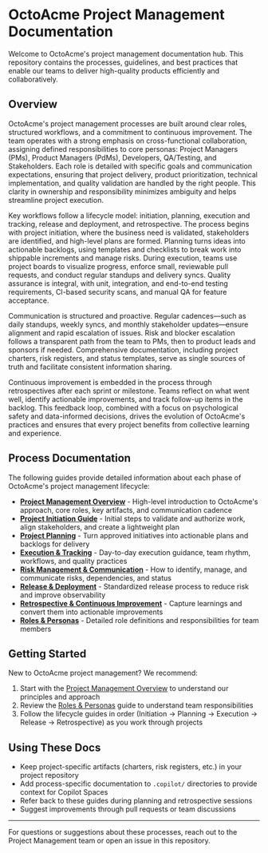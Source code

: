 # OctoAcme Project Management Documentation

Welcome to OctoAcme's project management documentation hub. This repository contains the processes, guidelines, and best practices that enable our teams to deliver high-quality products efficiently and collaboratively.

## Overview

OctoAcme's project management processes are built around clear roles, structured workflows, and a commitment to continuous improvement. The team operates with a strong emphasis on cross-functional collaboration, assigning defined responsibilities to core personas: Project Managers (PMs), Product Managers (PdMs), Developers, QA/Testing, and Stakeholders. Each role is detailed with specific goals and communication expectations, ensuring that project delivery, product prioritization, technical implementation, and quality validation are handled by the right people. This clarity in ownership and responsibility minimizes ambiguity and helps streamline project execution.

Key workflows follow a lifecycle model: initiation, planning, execution and tracking, release and deployment, and retrospective. The process begins with project initiation, where the business need is validated, stakeholders are identified, and high-level plans are formed. Planning turns ideas into actionable backlogs, using templates and checklists to break work into shippable increments and manage risks. During execution, teams use project boards to visualize progress, enforce small, reviewable pull requests, and conduct regular standups and delivery syncs. Quality assurance is integral, with unit, integration, and end-to-end testing requirements, CI-based security scans, and manual QA for feature acceptance.

Communication is structured and proactive. Regular cadences—such as daily standups, weekly syncs, and monthly stakeholder updates—ensure alignment and rapid escalation of issues. Risk and blocker escalation follows a transparent path from the team to PMs, then to product leads and sponsors if needed. Comprehensive documentation, including project charters, risk registers, and status templates, serve as single sources of truth and facilitate consistent information sharing.

Continuous improvement is embedded in the process through retrospectives after each sprint or milestone. Teams reflect on what went well, identify actionable improvements, and track follow-up items in the backlog. This feedback loop, combined with a focus on psychological safety and data-informed decisions, drives the evolution of OctoAcme's practices and ensures that every project benefits from collective learning and experience.

## Process Documentation

The following guides provide detailed information about each phase of OctoAcme's project management lifecycle:

- **[Project Management Overview](octoacme-project-management-overview.md)** - High-level introduction to OctoAcme's approach, core roles, key artifacts, and communication cadence
- **[Project Initiation Guide](octoacme-project-initiation.md)** - Initial steps to validate and authorize work, align stakeholders, and create a lightweight plan
- **[Project Planning](octoacme-project-planning.md)** - Turn approved initiatives into actionable plans and backlogs for delivery
- **[Execution & Tracking](octoacme-execution-and-tracking.md)** - Day-to-day execution guidance, team rhythm, workflows, and quality practices
- **[Risk Management & Communication](octoacme-risks-and-communication.md)** - How to identify, manage, and communicate risks, dependencies, and status
- **[Release & Deployment](octoacme-release-and-deployment.md)** - Standardized release process to reduce risk and improve observability
- **[Retrospective & Continuous Improvement](octoacme-retrospective-and-continuous-improvement.md)** - Capture learnings and convert them into actionable improvements
- **[Roles & Personas](octoacme-roles-and-personas.md)** - Detailed role definitions and responsibilities for team members

## Getting Started

New to OctoAcme project management? We recommend:

1. Start with the [Project Management Overview](octoacme-project-management-overview.md) to understand our principles and approach
2. Review the [Roles & Personas](octoacme-roles-and-personas.md) guide to understand team responsibilities
3. Follow the lifecycle guides in order (Initiation → Planning → Execution → Release → Retrospective) as you work through projects

## Using These Docs

- Keep project-specific artifacts (charters, risk registers, etc.) in your project repository
- Add process-specific documentation to `.copilot/` directories to provide context for Copilot Spaces
- Refer back to these guides during planning and retrospective sessions
- Suggest improvements through pull requests or team discussions

---

For questions or suggestions about these processes, reach out to the Project Management team or open an issue in this repository.
